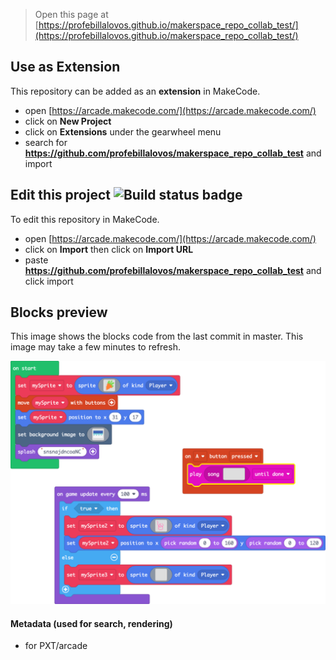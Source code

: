  


> Open this page at [https://profebillalovos.github.io/makerspace_repo_collab_test/](https://profebillalovos.github.io/makerspace_repo_collab_test/)

## Use as Extension

This repository can be added as an **extension** in MakeCode.

* open [https://arcade.makecode.com/](https://arcade.makecode.com/)
* click on **New Project**
* click on **Extensions** under the gearwheel menu
* search for **https://github.com/profebillalovos/makerspace_repo_collab_test** and import

## Edit this project ![Build status badge](https://github.com/profebillalovos/makerspace_repo_collab_test/workflows/MakeCode/badge.svg)

To edit this repository in MakeCode.

* open [https://arcade.makecode.com/](https://arcade.makecode.com/)
* click on **Import** then click on **Import URL**
* paste **https://github.com/profebillalovos/makerspace_repo_collab_test** and click import

## Blocks preview

This image shows the blocks code from the last commit in master.
This image may take a few minutes to refresh.

![A rendered view of the blocks](https://github.com/profebillalovos/makerspace_repo_collab_test/raw/master/.github/makecode/blocks.png)

#### Metadata (used for search, rendering)

* for PXT/arcade
<script src="https://makecode.com/gh-pages-embed.js"></script><script>makeCodeRender("{{ site.makecode.home_url }}", "{{ site.github.owner_name }}/{{ site.github.repository_name }}");</script>
